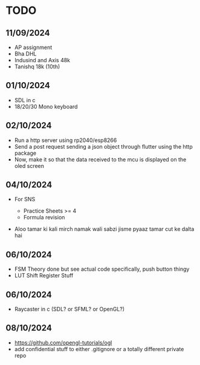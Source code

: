 # TODO

## 11/09/2024
- AP assignment
- Bha DHL
- Indusind and Axis 48k
- Tanishq 18k (10th)

## 01/10/2024
- SDL in c
- 18/20/30 Mono keyboard

## 02/10/2024
- Run a http server using rp2040/esp8266
- Send a post request sending a json object through flutter using the http package
- Now, make it so that the data received to the mcu is displayed on the oled screen

## 04/10/2024
- For SNS
    - Practice Sheets >= 4
    - Formula revision

- Aloo tamar ki kali mirch namak wali sabzi jisme pyaaz tamar cut ke dalta hai

## 06/10/2024
- FSM Theory done but see actual code specifically, push button thingy
- LUT Shift Register Stuff

## 06/10/2024
- Raycaster in c (SDL? or SFML? or OpenGL?)

## 08/10/2024
- https://github.com/opengl-tutorials/ogl
- add confidential stuff to either .gitignore or a totally different private repo
